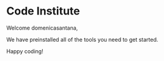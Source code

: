 # Code Institute

Welcome domenicasantana,

We have preinstalled all of the tools you need to get started.

Happy coding!